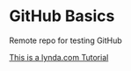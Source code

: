 # GitHub Basics
Remote repo for testing GitHub

[This is a lynda.com Tutorial](https://www.lynda.com/GitHub-tutorials/Adding-README-file/162276/173458-4.html)
